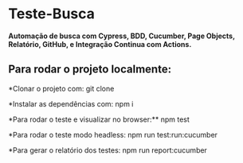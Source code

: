 # Teste-Busca
**Automação de busca com Cypress, BDD, Cucumber, Page Objects, Relatório, GitHub, e Integração Continua com Actions.**


## Para rodar o projeto localmente:
<p> *Clonar o projeto com:  git clone</p>
<p> *Instalar as dependências com: npm i</p>
<p> *Para rodar o teste e visualizar no browser:** npm test</p>
<p> *Para rodar o teste modo headless: npm run test:run:cucumber</p>
<p> *Para gerar o relatório dos testes: npm run report:cucumber</p>
